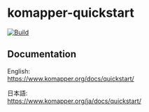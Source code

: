 # komapper-quickstart

[![Build](https://github.com/komapper/komapper-quickstart/actions/workflows/build.yml/badge.svg)](https://github.com/komapper/komapper-quickstart/actions/workflows/build.yml)

## Documentation

English:  
https://www.komapper.org/docs/quickstart/

日本語:  
https://www.komapper.org/ja/docs/quickstart/
